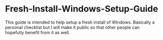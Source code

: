 # Fresh-Install-Windows-Setup-Guide
This guide is intended to help setup a fresh install of Windows. Basically a personal checklist but I will make it public so that other people can hopefully benefit from it as well.
